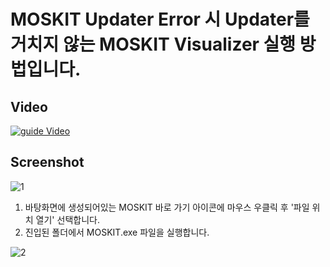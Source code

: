 ﻿# MOSKIT Updater Error 시 Updater를 거치지 않는 MOSKIT Visualizer 실행 방법입니다.

## Video

[![guide Video](https://img.youtube.com/vi/Bik5QmA1EcI/0.jpg)](https://youtu.be/Bik5QmA1EcI)

## Screenshot

![1](https://user-images.githubusercontent.com/36186293/104420322-0a01c480-55bd-11eb-913d-3532a7489403.png)

1. 바탕화면에 생성되어있는 MOSKIT 바로 가기 아이콘에 마우스 우클릭 후 '파일 위치 열기' 선택합니다.
2. 진입된 폴더에서 MOSKIT.exe 파일을 실행합니다.

![2](https://user-images.githubusercontent.com/36186293/104420321-08d09780-55bd-11eb-9013-25c4fb336c2a.png)

